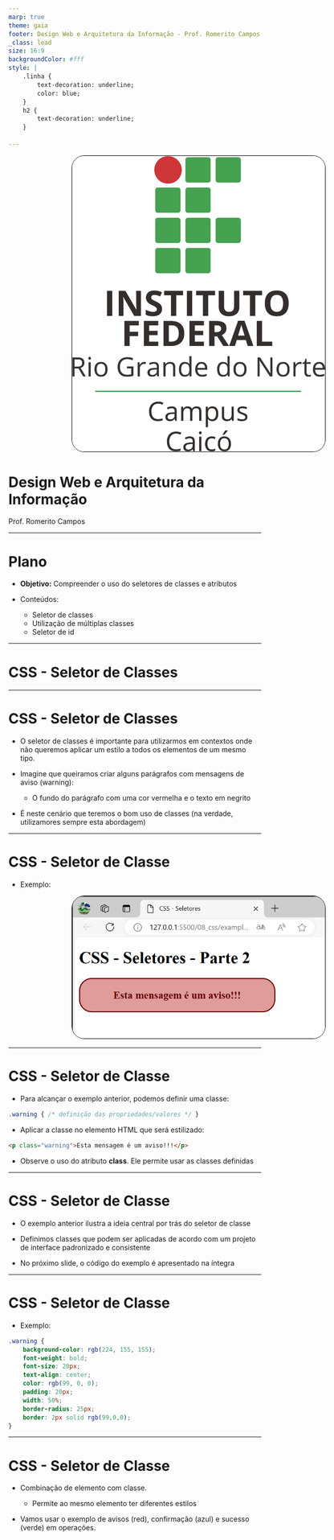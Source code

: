 ```yaml
---
marp: true
theme: gaia
footer: Design Web e Arquitetura da Informação - Prof. Romerito Campos
_class: lead
size: 16:9
backgroundColor: #fff
style: |
    .linha {
        text-decoration: underline;
        color: blue;
    } 
    h2 {
        text-decoration: underline;
    }    
    
---
```


![w:120 h:120](../../assets/ifrn-vertical.png)
# Design Web e Arquitetura da Informação
Prof. Romerito Campos

---
<!-- 
centrarlizar slide
<style scoped>
    section {
        display: flex;
        flex-direction: column;
        justify-content: center;
        text-align: center;
    }
</style> 

<style scoped>   
    h2 {
        text-align: center;
        font-size: 15px;
        margin-top: 450px;
    }
</style>

pre {
        float: left;
        width: 45%;
        margin-right: 5px;
        margin-top: 0px
    }

para imagens
<style scoped>
    section {
        display: flex;
        flex-direction: column;
    }
    img[src*='png']{
        border: 1px solid black;
        margin: 0 25%;
        border-radius:25px
    }
</style> 

-->


# Plano

- **Objetivo:** Compreender o uso do seletores de classes e atributos

- Conteúdos:
    - Seletor de classes
    - Utilização de múltiplas classes
    - Seletor de id

---

<style scoped>
    section {
        display: flex;
        flex-direction: column;
        justify-content: center;
        text-align: center;
    }
</style> 

# CSS - Seletor de Classes

---

# CSS - Seletor de Classes

- O seletor de classes é importante para utilizarmos em contextos onde não queremos aplicar um estilo a todos os elementos de um mesmo tipo. 

- Imagine que queiramos criar alguns parágrafos com mensagens de aviso (warning):
    - O fundo do parágrafo com uma cor vermelha e o texto em negrito

- É neste cenário que teremos o bom uso de classes (na verdade, utilizamores sempre esta abordagem)

--- 

<style scoped>
    section {
        display: flex;
        flex-direction: column;
    }
    img[src*='png']{
        border: 1px solid black;
        margin: 0 25%;
        border-radius:25px
    }
</style> 


# CSS - Seletor de Classe

- Exemplo:

![w:600px](./img/seletor01.png)

---

# CSS - Seletor de Classe

- Para alcançar o exemplo anterior, podemos definir uma classe:

```css
.warning { /* definição das propriedades/valores */ }
```

- Aplicar a classe no elemento HTML que será estilizado:

```html
<p class="warning">Esta mensagem é um aviso!!!</p>
```

- Observe o uso do atributo **class**. Ele permite usar as classes definidas

---

# CSS - Seletor de Classe

- O exemplo anterior ilustra a ideia central por trás do seletor de classe

- Definimos classes que podem ser aplicadas de acordo com um projeto de interface padronizado e consistente

- No próximo slide, o código do exemplo é apresentado na íntegra

---

# CSS - Seletor de Classe

- Exemplo:

```css
.warning {
    background-color: rgb(224, 155, 155);
    font-weight: bold;
    font-size: 20px;
    text-align: center;
    color: rgb(99, 0, 0);
    padding: 20px;
    width: 50%;
    border-radius: 25px;
    border: 2px solid rgb(99,0,0);
}
```

--- 

# CSS - Seletor de Classe

- Combinação de elemento com classe.
    - Permite ao mesmo elemento ter diferentes estilos

- Vamos usar o exemplo de avisos (red), confirmação (azul) e sucesso (verde) em operações.



